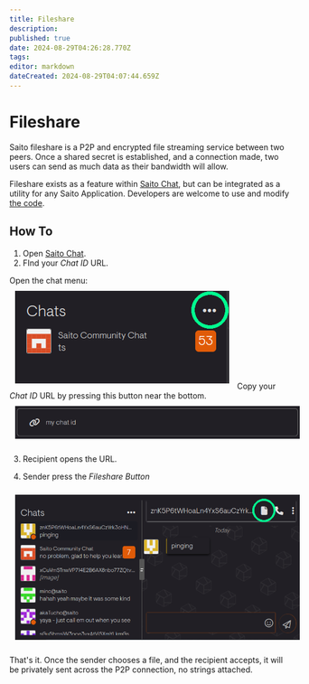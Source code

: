 ```yaml
---
title: Fileshare
description: 
published: true
date: 2024-08-29T04:26:28.770Z
tags: 
editor: markdown
dateCreated: 2024-08-29T04:07:44.659Z
---
```


# Fileshare

Saito fileshare is a P2P and encrypted file streaming service between two peers. Once a shared secret is established, and a connection made, two users can send as much data as their  bandwidth will allow.

Fileshare exists as a feature within [Saito Chat](https://saito.io/chat/), but can be integrated as a utility for any Saito Application. Developers are welcome to use and modify [the code](https://github.com/SaitoTech/saito-lite-rust/tree/master/mods/fileshare).

## How To

1. Open [Saito Chat](https://saito.io/chat/).
2. FInd your *Chat ID* URL.

Open the chat menu:
<img src="/chat-id.png" style="padding:10px" />
Copy your *Chat ID* URL by pressing this button near the bottom.
<img src="/my-chat-id.png" style="width: 600px; padding:10px" />

3. Recipient opens the URL.

4. Sender press the *Fileshare Button* 

<img src="/chat-file.png" style="width: 600px; padding:10px" />

That's it. Once the sender chooses a file, and the recipient accepts, it will be privately sent across the P2P connection, no strings attached. 